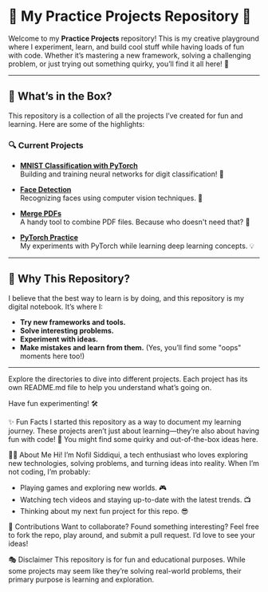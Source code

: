 # 🚀 My Practice Projects Repository 🎨

Welcome to my **Practice Projects** repository! This is my creative playground where I experiment, learn, and build cool stuff while having loads of fun with code. Whether it’s mastering a new framework, solving a challenging problem, or just trying out something quirky, you’ll find it all here! 🌟

---

## 🎯 What’s in the Box?

This repository is a collection of all the projects I’ve created for fun and learning. Here are some of the highlights:

### 🔍 Current Projects
- **[MNIST Classification with PyTorch](https://github.com/nofilsiddiqui-2000/Practice-Projects/tree/main/MNIST%20Classification%20with%20Pytorch)**  
  Building and training neural networks for digit classification! 🧠

- **[Face Detection](https://github.com/nofilsiddiqui-2000/Practice-Projects/tree/main/face-detection)**  
  Recognizing faces using computer vision techniques. 📸

- **[Merge PDFs](https://github.com/nofilsiddiqui-2000/Practice-Projects/tree/main/merge-pdf)**  
  A handy tool to combine PDF files. Because who doesn't need that? 📄

- **[PyTorch Practice](https://github.com/nofilsiddiqui-2000/Practice-Projects/tree/main/pytorch-practice)**  
  My experiments with PyTorch while learning deep learning concepts. 💡

---

## 🤔 Why This Repository?
I believe that the best way to learn is by doing, and this repository is my digital notebook. It’s where I:
- **Try new frameworks and tools.**
- **Solve interesting problems.**
- **Experiment with ideas.**
- **Make mistakes and learn from them.** (Yes, you’ll find some "oops" moments here too!)

---

Explore the directories to dive into different projects. Each project has its own README.md file to help you understand what’s going on.

Have fun experimenting! 🛠️

✨ Fun Facts
I started this repository as a way to document my learning journey.
These projects aren’t just about learning—they’re also about having fun with code! 🤩
You might find some quirky and out-of-the-box ideas here.

🧑‍💻 About Me
Hi! I’m Nofil Siddiqui, a tech enthusiast who loves exploring new technologies, solving problems, and turning ideas into reality. When I’m not coding, I’m probably:

- Playing games and exploring new worlds. 🎮  
- Watching tech videos and staying up-to-date with the latest trends. 📺  
- Thinking about my next fun project for this repo. 😎  


🤝 Contributions
Want to collaborate? Found something interesting? Feel free to fork the repo, play around, and submit a pull request. I’d love to see your ideas!

🎭 Disclaimer
This repository is for fun and educational purposes. While some projects may seem like they’re solving real-world problems, their primary purpose is learning and exploration.



